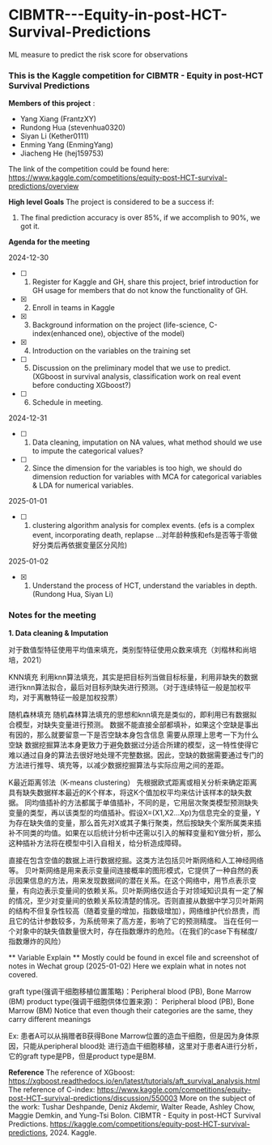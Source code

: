 # CIBMTR---Equity-in-post-HCT-Survival-Predictions
ML measure to predict the risk score for observations
### This is the Kaggle competition for CIBMTR - Equity in post-HCT Survival Predictions

**Members of this project** :
- Yang Xiang (FrantzXY)
- Rundong Hua (stevenhua0320)
- Siyan Li (Kether0111)
- Enming Yang (EnmingYang)
- Jiacheng He (hej159753)

The link of the competition could be found here:
https://www.kaggle.com/competitions/equity-post-HCT-survival-predictions/overview

**High level Goals**
The project is considered to be a success if:
1. The final prediction accuracy is over 85%, if we accomplish to 90%, we got it. 

**Agenda for the meeting**

2024-12-30
- [ ] 1. Register for Kaggle and GH, share this project, brief introduction for GH usage for members that do not know the functionality of GH.
- [x] 2. Enroll in teams in Kaggle
- [x] 3. Background information on the project (life-science, C-index(enhanced one), objective of the model)
- [x] 4. Introduction on the variables on the training set
- [ ] 5. Discussion on the preliminary model that we use to predict. (XGboost in survival analysis, classification work on real event before conducting XGboost?)
- [ ] 6. Schedule in meeting.

2024-12-31
- [ ] 1. Data cleaning, imputation on NA values, what method should we use to impute the categorical values?
- [ ] 2. Since the dimension for the variables is too high, we should do dimension reduction for variables with MCA for categorical variables & LDA for numerical variables.

2025-01-01
- [ ] 1. clustering algorithm analysis for complex events. (efs is a complex event, incorporating death, replapse ...对年龄种族和efs是否等于零做好分类后再依据变量区分风险)

2025-01-02
- [x] 1. Understand the process of HCT, understand the variables in depth. (Rundong Hua, Siyan Li)

### Notes for the meeting
**1. Data cleaning & Imputation**

对于数值型特征使用平均值来填充，类别型特征使用众数来填充（刘楷林和尚培培，2021）

KNN填充
利用knn算法填充，其实是把目标列当做目标标量，利用非缺失的数据进行knn算法拟合，最后对目标列缺失进行预测。（对于连续特征一般是加权平均，对于离散特征一般是加权投票）

随机森林填充
随机森林算法填充的思想和knn填充是类似的，即利用已有数据拟合模型，对缺失变量进行预测。
数据不能直接全部都填补，如果这个空缺是事出有因的，那么就要留意一下是否空缺本身包含信息
需要从原理上思考一下为什么空缺
数据挖掘算法本身更致力于避免数据过分适合所建的模型，这一特性使得它难以通过自身的算法去很好地处理不完整数据。因此，空缺的数据需要通过专门的方法进行推导、填充等，以减少数据挖掘算法与实际应用之间的差距。

K最近距离邻法（K-means clustering）
先根据欧式距离或相关分析来确定距离具有缺失数据样本最近的K个样本，将这K个值加权平均来估计该样本的缺失数据。
同均值插补的方法都属于单值插补，不同的是，它用层次聚类模型预测缺失变量的类型，再以该类型的均值插补。假设X=(X1,X2…Xp)为信息完全的变量，Y为存在缺失值的变量，那么首先对X或其子集行聚类，然后按缺失个案所属类来插补不同类的均值。如果在以后统计分析中还需以引入的解释变量和Y做分析，那么这种插补方法将在模型中引入自相关，给分析造成障碍。

直接在包含空值的数据上进行数据挖掘。这类方法包括贝叶斯网络和人工神经网络等。
贝叶斯网络是用来表示变量间连接概率的图形模式，它提供了一种自然的表示因果信息的方法，用来发现数据间的潜在关系。在这个网络中，用节点表示变量，有向边表示变量间的依赖关系。贝叶斯网络仅适合于对领域知识具有一定了解的情况，至少对变量间的依赖关系较清楚的情况。否则直接从数据中学习贝叶斯网的结构不但复杂性较高（随着变量的增加，指数级增加），网络维护代价昂贵，而且它的估计参数较多，为系统带来了高方差，影响了它的预测精度。
当在任何一个对象中的缺失值数量很大时，存在指数爆炸的危险。（在我们的case下有梯度/指数爆炸的风险）

** Variable Explain **
Mostly could be found in excel file and screenshot of notes in Wechat group (2025-01-02)
Here we explain what in notes not covered.

graft type(强调干细胞移植位置策略)：Peripheral blood (PB), Bone Marrow (BM)
product type(强调干细胞供体位置来源)： Peripheral blood (PB), Bone Marrow (BM)
Notice that even though their categories are the same, they carry different meanings

Ex: 患者A可以从捐赠者B获得Bone Marrow位置的造血干细胞，但是因为身体原因，只能从peripheral blood处
进行造血干细胞移植，这里对于患者A进行分析，它的graft type是PB，但是product type是BM.




**Reference**
The reference of XGboost: https://xgboost.readthedocs.io/en/latest/tutorials/aft_survival_analysis.html
The reference of C-index: https://www.kaggle.com/competitions/equity-post-HCT-survival-predictions/discussion/550003
More on the subject of the work: Tushar Deshpande, Deniz Akdemir, Walter Reade, Ashley Chow, Maggie Demkin, and Yung-Tsi Bolon. CIBMTR - Equity in post-HCT Survival Predictions. https://kaggle.com/competitions/equity-post-HCT-survival-predictions, 2024. Kaggle.
